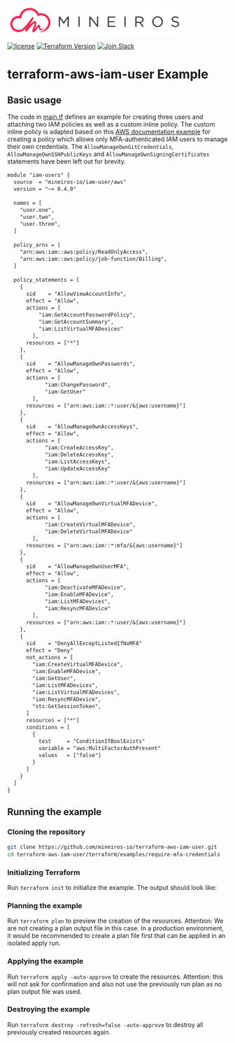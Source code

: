 [<img src="https://raw.githubusercontent.com/mineiros-io/brand/3bffd30e8bdbbde32c143e2650b2faa55f1df3ea/mineiros-primary-logo.svg" width="400"/>][homepage]

[![license][badge-license]][apache20]
[![Terraform Version][badge-terraform]][releases-terraform]
[![Join Slack][badge-slack]][slack]

# terraform-aws-iam-user Example

## Basic usage

The code in [main.tf] defines an example for creating three users and attaching two IAM policies as well as a custom inline policy.
The custom inline policy is adapted based on this [AWS documentation example] for creating a policy which allows only MFA-authenticated IAM users to manage their own credentials.
The `AllowManageOwnGitCredentials`, `AllowManageOwnSSHPublicKeys` and `AllowManageOwnSigningCertificates` statements have been left out for brevity.

```hcl
module "iam-users" {
  source  = "mineiros-io/iam-user/aws"
  version = "~> 0.4.0"

  names = [
    "user.one",
    "user.two",
    "user.three",
  ]

  policy_arns = [
    "arn:aws:iam::aws:policy/ReadOnlyAccess",
    "arn:aws:iam::aws:policy/job-function/Billing",
  ]

  policy_statements = [
    {
      sid    = "AllowViewAccountInfo",
      effect = "Allow",
      actions = [
          "iam:GetAccountPasswordPolicy",
          "iam:GetAccountSummary",
          "iam:ListVirtualMFADevices"
        ],
      resources = ["*"]
    },
    {
      sid    = "AllowManageOwnPasswords",
      effect = "Allow",
      actions = [
            "iam:ChangePassword",
            "iam:GetUser"
        ],
      resources = ["arn:aws:iam::*:user/&{aws:username}"]
    },
    {
      sid    = "AllowManageOwnAccessKeys",
      effect = "Allow",
      actions = [
            "iam:CreateAccessKey",
            "iam:DeleteAccessKey",
            "iam:ListAccessKeys",
            "iam:UpdateAccessKey"
        ],
      resources = ["arn:aws:iam::*:user/&{aws:username}"]
    },
    {
      sid    = "AllowManageOwnVirtualMFADevice",
      effect = "Allow",
      actions = [
            "iam:CreateVirtualMFADevice",
            "iam:DeleteVirtualMFADevice"
        ],
      resources = ["arn:aws:iam::*:mfa/&{aws:username}"]
    },
    {
      sid    = "AllowManageOwnUserMFA",
      effect = "Allow",
      actions = [
            "iam:DeactivateMFADevice",
            "iam:EnableMFADevice",
            "iam:ListMFADevices",
            "iam:ResyncMFADevice"
        ],
      resources = ["arn:aws:iam::*:user/&{aws:username}"]
    },
    {
      sid    = "DenyAllExceptListedIfNoMFA"
      effect = "Deny"
      not_actions = [
        "iam:CreateVirtualMFADevice",
        "iam:EnableMFADevice",
        "iam:GetUser",
        "iam:ListMFADevices",
        "iam:ListVirtualMFADevices",
        "iam:ResyncMFADevice",
        "sts:GetSessionToken",
      ]
      resources = ["*"]
      conditions = [
        {
          test     = "ConditionIfBoolExists"
          variable = "aws:MultiFactorAuthPresent"
          values   = ["false"]
        }
      ]
    }
  ]
}
```

## Running the example

### Cloning the repository

```bash
git clone https://github.com/mineiros-io/terraform-aws-iam-user.git
cd terraform-aws-iam-user/terraform/examples/require-mfa-credentials
```

### Initializing Terraform

Run `terraform init` to initialize the example. The output should look like:

### Planning the example

Run `terraform plan` to preview the creation of the resources. Attention: We are not creating a plan output file in this case. In a production environment, it would be recommended to create a plan file first that can be applied in an isolated apply run.


### Applying the example

Run `terraform apply -auto-approve` to create the resources. Attention: this will not ask for confirmation and also not use the previously run plan as no plan output file was used.

### Destroying the example

Run `terraform destroy -refresh=false -auto-approve` to destroy all previously created resources again.

<!-- References -->

[homepage]: https://mineiros.io/?ref=terraform-aws-iam-user

[badge-license]: https://img.shields.io/badge/license-Apache%202.0-brightgreen.svg
[badge-terraform]: https://img.shields.io/badge/terraform-0.14,%200.13,%200.12.20+-623CE4.svg?logo=terraform
[badge-slack]: https://img.shields.io/badge/slack-@mineiros--community-f32752.svg?logo=slack

[releases-terraform]: https://github.com/hashicorp/terraform/releases
[apache20]: https://opensource.org/licenses/Apache-2.0
[slack]: https://join.slack.com/t/mineiros-community/shared_invite/zt-ehidestg-aLGoIENLVs6tvwJ11w9WGg

[main.tf]: https://github.com/mineiros-io/terraform-aws-iam-user/blob/master/examples/require-mfa-credentials/main.tf
[AWS documentation example]: https://docs.aws.amazon.com/IAM/latest/UserGuide/reference_policies_examples_aws_my-sec-creds-self-manage.html
